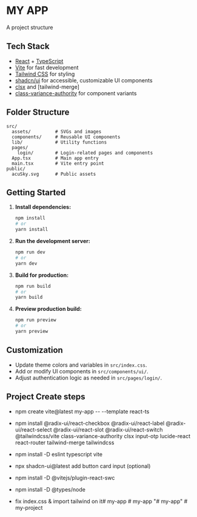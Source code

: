 # MY APP
A project structure


## Tech Stack

- [React](https://react.dev/) + [TypeScript](https://www.typescriptlang.org/)
- [Vite](https://vitejs.dev/) for fast development
- [Tailwind CSS](https://tailwindcss.com/) for styling
- [shadcn/ui](https://ui.shadcn.com/) for accessible, customizable UI components
- [clsx](https://github.com/lukeed/clsx) and [tailwind-merge]
- [class-variance-authority](https://cva.style/) for component variants

## Folder Structure

```
src/
  assets/         # SVGs and images
  components/     # Reusable UI components
  lib/            # Utility functions
  pages/
    login/        # Login-related pages and components
  App.tsx         # Main app entry
  main.tsx        # Vite entry point
public/
  acuSky.svg      # Public assets
```

## Getting Started

1. **Install dependencies:**
   ```bash
   npm install
   # or
   yarn install
   ```

2. **Run the development server:**
   ```bash
   npm run dev
   # or
   yarn dev
   ```

3. **Build for production:**
   ```bash
   npm run build
   # or
   yarn build
   ```

4. **Preview production build:**
   ```bash
   npm run preview
   # or
   yarn preview
   ```

## Customization

- Update theme colors and variables in `src/index.css`.
- Add or modify UI components in `src/components/ui/`.
- Adjust authentication logic as needed in `src/pages/login/`.


## Project Create steps
 - npm create vite@latest my-app -- --template react-ts
 - npm install @radix-ui/react-checkbox @radix-ui/react-label @radix-ui/react-select @radix-ui/react-slot @radix-ui/react-switch @tailwindcss/vite class-variance-authority clsx input-otp lucide-react react-router tailwind-merge tailwindcss
 - npm install -D eslint typescript vite
 - npx shadcn-ui@latest add button card input (optional)
 - npm install -D @vitejs/plugin-react-swc
 - npm install -D @types/node

 - fix index.css & import tailwind on it#   m y - a p p  
 #   m y - a p p  
 "# my-app" 
#   m y - p r o j e c t  
 